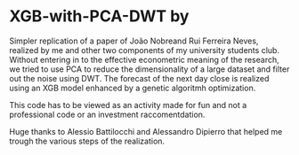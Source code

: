 # XGB-with-PCA-DWT by 

Simpler replication of a paper of João Nobreand Rui Ferreira Neves, realized by me and other two components of my university students club.
Without entering in to the effective econometric meaning of the research, we tried to use PCA to reduce the dimensionality of a large dataset and filter out the noise using DWT.
The forecast of the next day close is realized using an XGB model enhanced by a genetic algoritmh optimization.

This code has to be viewed as an activity made for fun and not a professional code or an investment raccomentdation. 

Huge thanks to Alessio Battilocchi and Alessandro Dipierro that helped me trough the various steps of the realization.
